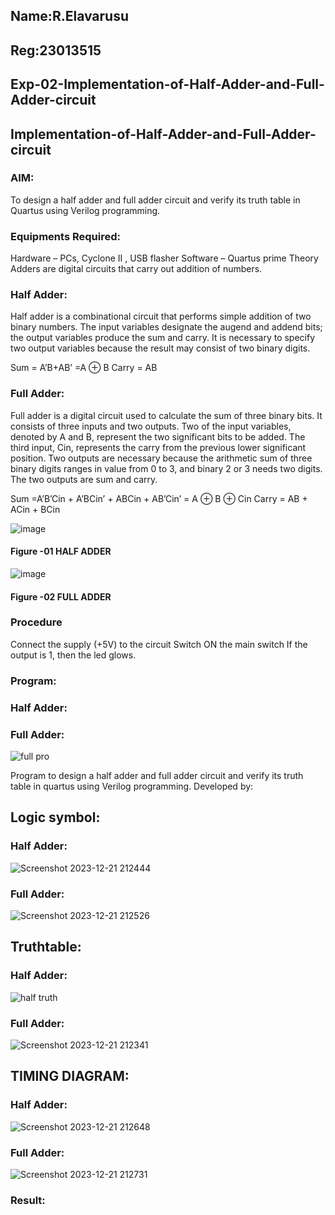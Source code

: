 ## Name:R.Elavarusu
## Reg:23013515

## Exp-02-Implementation-of-Half-Adder-and-Full-Adder-circuit

## Implementation-of-Half-Adder-and-Full-Adder-circuit
### AIM:
To design a half adder and full adder circuit and verify its truth table in Quartus using Verilog programming.

### Equipments Required:
Hardware – PCs, Cyclone II , USB flasher
Software – Quartus prime
Theory
Adders are digital circuits that carry out addition of numbers.

### Half Adder:
Half adder is a combinational circuit that performs simple addition of two binary numbers. The input variables designate the augend and addend bits; the output variables produce the sum and carry. It is necessary to specify two output variables because the result may consist of two binary digits.

Sum = A’B+AB’ =A ⊕ B Carry = AB

### Full Adder:
Full adder is a digital circuit used to calculate the sum of three binary bits. It consists of three inputs and two outputs. Two of the input variables, denoted by A and B, represent the two significant bits to be added. The third input, Cin, represents the carry from the previous lower significant position. Two outputs are necessary because the arithmetic sum of three binary digits ranges in value from 0 to 3, and binary 2 or 3 needs two digits. The two outputs are sum and carry.

Sum =A’B’Cin + A’BCin’ + ABCin + AB’Cin’ = A ⊕ B ⊕ Cin Carry = AB + ACin + BCin

 ![image](https://user-images.githubusercontent.com/36288975/163552156-a13e5a56-c638-4110-97d9-8896907c8d25.png)

#### Figure -01 HALF ADDER 


![image](https://user-images.githubusercontent.com/36288975/163552057-b3547877-6d07-45b4-b7e0-bcfebfad9e1d.png)

#### Figure -02 FULL ADDER 

### Procedure

Connect the supply (+5V) to the circuit
Switch ON the main switch
If the output is 1, then the led glows.
### Program:

### Half Adder:


### Full Adder:
![full pro](https://github.com/karthielavarasu/Exp-02-Implementation-of-Half-Adder-and-Full-Adder-circuit/assets/145980473/4ec32aba-d8a9-47ca-81ac-daca1e22cda4)



Program to design a half adder and full adder circuit and verify its truth table in quartus using Verilog programming.
Developed by: 

## Logic symbol:

### Half Adder:
![Screenshot 2023-12-21 212444](https://github.com/karthielavarasu/Exp-02-Implementation-of-Half-Adder-and-Full-Adder-circuit/assets/145980473/50f20163-aff8-44e1-9a66-32a726f5061f)


### Full Adder:

![Screenshot 2023-12-21 212526](https://github.com/karthielavarasu/Exp-02-Implementation-of-Half-Adder-and-Full-Adder-circuit/assets/145980473/09591100-beb1-4a82-964b-eceea1c8060c)



## Truthtable:

### Half Adder:
![half truth](https://github.com/karthielavarasu/Exp-02-Implementation-of-Half-Adder-and-Full-Adder-circuit/assets/145980473/db0a76bb-1191-4a77-832d-fd3ffca8323e)


### Full Adder:

![Screenshot 2023-12-21 212341](https://github.com/karthielavarasu/Exp-02-Implementation-of-Half-Adder-and-Full-Adder-circuit/assets/145980473/ce18e21e-d258-48ad-b4d0-5017ad08304b)



## TIMING DIAGRAM:

### Half Adder:

![Screenshot 2023-12-21 212648](https://github.com/karthielavarasu/Exp-02-Implementation-of-Half-Adder-and-Full-Adder-circuit/assets/145980473/2777361d-9c66-45a5-b5aa-67679d3fa89e)


### Full Adder:

![Screenshot 2023-12-21 212731](https://github.com/karthielavarasu/Exp-02-Implementation-of-Half-Adder-and-Full-Adder-circuit/assets/145980473/6c52f2dc-0f0d-4054-ab66-54a2878b0018)


### Result:

